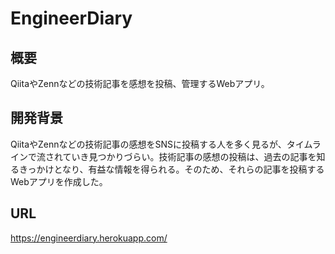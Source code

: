 # EngineerDiary

## 概要
QiitaやZennなどの技術記事を感想を投稿、管理するWebアプリ。

## 開発背景
QiitaやZennなどの技術記事の感想をSNSに投稿する人を多く見るが、タイムラインで流されていき見つかりづらい。技術記事の感想の投稿は、過去の記事を知るきっかけとなり、有益な情報を得られる。そのため、それらの記事を投稿するWebアプリを作成した。

## URL
https://engineerdiary.herokuapp.com/
